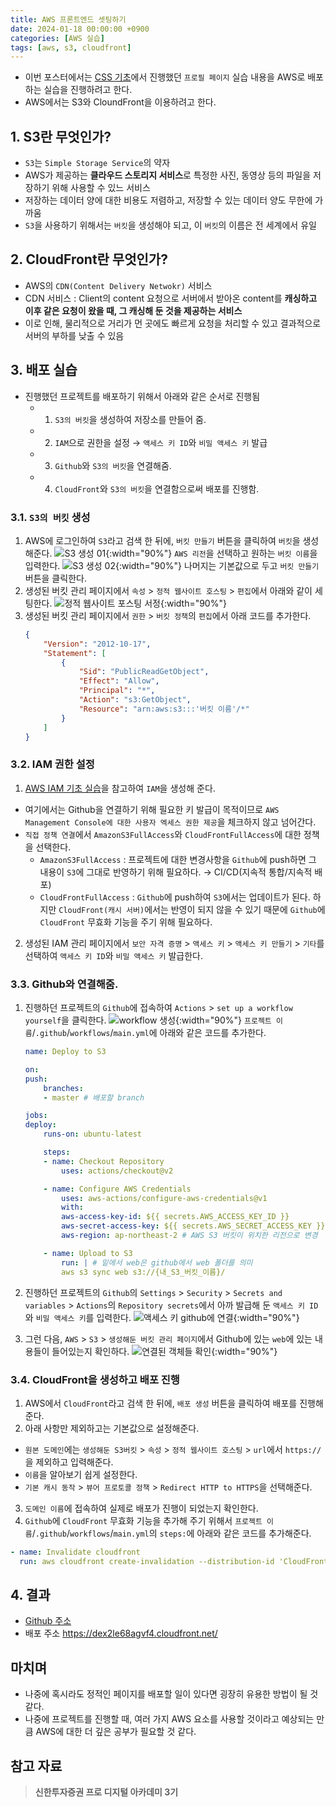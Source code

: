 ```yaml
---
title: AWS 프론트엔드 셋팅하기
date: 2024-01-18 00:00:00 +0900
categories: [AWS 실습]
tags: [aws, s3, cloudfront]
--- 
```

- 이번 포스터에서는 [CSS 기초](/posts/CSS-Basis/)에서 진행했던 `프로필 페이지` 실습 내용을 AWS로 배포하는 실습을 진행하려고 한다.
- AWS에서는 S3와 CloundFront을 이용하려고 한다.

## 1. S3란 무엇인가?
- `S3`는 `Simple Storage Service`의 약자
- AWS가 제공하는 **클라우드 스토리지 서비스**로 특정한 사진, 동영상 등의 파일을 저장하기 위해 사용할 수 있느 서비스
- 저장하는 데이터 양에 대한 비용도 저렴하고, 저장할 수 있는 데이터 양도 무한에 가까움
- `S3`을 사용하기 위해서는 `버킷`을 생성해야 되고, 이 `버킷`의 이름은 전 세계에서 유일

## 2. CloudFront란 무엇인가?
- AWS의 `CDN(Content Delivery Netwokr)` 서비스
- CDN 서비스 : Client의 content 요청으로 서버에서 받아온 content를 **캐싱하고 이후 같은 요청이 왔을 때, 그 캐싱해 둔 것을 제공하는 서비스**
- 이로 인해, 물리적으로 거리가 먼 곳에도 빠르게 요청을 처리할 수 있고 결과적으로 서버의 부하를 낮출 수 있음

## 3. 배포 실습
- 진행했던 프로젝트를 배포하기 위해서 아래와 같은 순서로 진행됨
  - 1. `S3의 버킷`을 생성하여 저장소를 만들어 줌.
  - 2. `IAM`으로 권한을 설정 → `액세스 키 ID`와 `비밀 액세스 키` 발급
  - 3. `Github`와 `S3의 버킷`을 연결해줌.
  - 4. `CloudFront`와 `S3의 버킷`을 연결함으로써 배포를 진행함.

### 3.1. `S3의 버킷` 생성
1. AWS에 로그인하여 `S3`라고 검색 한 뒤에, `버킷 만들기` 버튼을 클릭하여 `버킷`을 생성해준다.
![S3 생성 01](/assets/img/posts/2024-01-18/create_s3_bucket_01.png){:width="90%"}
`AWS 리전`을 선택하고 원하는 `버킷 이름`을 입력한다.
![S3 생성 02](/assets/img/posts/2024-01-18/create_s3_bucket_02.png){:width="90%"}
나머지는 기본값으로 두고 `버킷 만들기` 버튼을 클릭한다.
2. 생성된 버킷 관리 페이지에서 `속성` > `정적 웹사이트 호스팅` > `편집`에서 아래와 같이 세팅한다.
![정적 웹사이트 포스팅 서정](/assets/img/posts/2024-01-18/static_web_site_hosting_setting.png){:width="90%"}
3. 생성된 버킷 관리 페이지에서 `권한` > `버킷 정책`의 `편집`에서 아래 코드를 추가한다.
    ```json
    {
        "Version": "2012-10-17",
        "Statement": [
            {
                "Sid": "PublicReadGetObject",
                "Effect": "Allow",
                "Principal": "*",
                "Action": "s3:GetObject",
                "Resource": "arn:aws:s3:::'버킷 이름'/*"
            }
        ]
    }
    ```

### 3.2. IAM 권한 설정
1. [AWS IAM 기초 실습](/posts/AWS-IAM-Practice/)을 참고하여 `IAM`을 생성해 준다.
- 여기에서는 Github을 연결하기 위해 필요한 키 발급이 목적이므로 `AWS Management Console에 대한 사용자 엑세스 권한 제공`을 체크하지 않고 넘어간다.
- `직접 정책 연결`에서 `AmazonS3FullAccess`와 `CloudFrontFullAccess`에 대한 정책을 선택한다.
  - `AmazonS3FullAccess` : 프로젝트에 대한 변경사항을 `Github`에 push하면 그 내용이 `S3`에 그대로 반영하기 위해 필요하다. → CI/CD(지속적 통합/지속적 배포)
  - `CloudFrontFullAccess` : `Github`에 push하여 `S3`에서는 업데이트가 된다. 하지만 `CloudFront(캐시 서버)`에서는 반영이 되지 않을 수 있기 때문에 `Github`에 `CloudFront` 무효화 기능을 주기 위해 필요하다.
2. 생성된 IAM 관리 페이지에서 `보안 자격 증명` > `액세스 키` > `액세스 키 만들기` > `기타`를 선택하여 `액세스 키 ID`와 `비밀 액세스 키` 발급한다.

### 3.3. Github와 연결해줌.
1. 진행하던 프로젝트의 `Github`에 접속하여 `Actions` > `set up a workflow yourself`을 클릭한다.
![workflow 생성](/assets/img/posts/2024-01-18/set_up_workflow.png){:width="90%"}
`프로젝트 이름`/`.github`/`workflows`/`main.yml`에 아래와 같은 코드를 추가한다.

    ```yml
    name: Deploy to S3

    on:
    push:
        branches:
        - master # 배포할 branch

    jobs:
    deploy:
        runs-on: ubuntu-latest

        steps:
        - name: Checkout Repository
            uses: actions/checkout@v2

        - name: Configure AWS Credentials
            uses: aws-actions/configure-aws-credentials@v1
            with:
            aws-access-key-id: ${{ secrets.AWS_ACCESS_KEY_ID }}
            aws-secret-access-key: ${{ secrets.AWS_SECRET_ACCESS_KEY }}
            aws-region: ap-northeast-2 # AWS S3 버킷이 위치한 리전으로 변경

        - name: Upload to S3
            run: | # 밑에서 web은 github에서 web 폴더를 의미
            aws s3 sync web s3://{내_S3_버킷_이름}/
    ```

2. 진행하던 프로젝트의 `Github`의 `Settings` > `Security` > `Secrets and variables` > `Actions`의 `Repository secrets`에서 아까 발급해 둔 `액세스 키 ID`와 `비밀 액세스 키`를 입력한다.
![액세스 키 github에 연결](/assets/img/posts/2024-01-18/input_keys_in_github.png){:width="90%"}
3. 그런 다음, `AWS` > `S3` > `생성해둔 버킷 관리 페이지`에서 Github에 있는 `web`에 있는 내용들이 들어있는지 확인하다.
![연결된 객체들 확인](/assets/img/posts/2024-01-18/confirm_objects.png){:width="90%"}

### 3.4. CloudFront을 생성하고 배포 진행
1. AWS에서 `CloudFront`라고 검색 한 뒤에, `배포 생성` 버튼을 클릭하여 배포를 진행해준다.
2. 아래 사항만 제외하고는 기본값으로 설정해준다.
- `원본 도메인`에는 `생성해둔 S3버킷` > `속성` > `정적 웹사이트 호스팅` > `url`에서 `https://`을 제외하고 입력해준다.
- `이름`을 알아보기 쉽게 설정한다.
- `기본 캐시 동작` > `뷰어 프로토콜 정책` > `Redirect HTTP to HTTPS`을 선택해준다.
3. `도메인 이름`에 접속하여 실제로 배포가 진행이 되었는지 확인한다.
4.  `Github`에 `CloudFront` 무효화 기능을 추가해 주기 위해서 `프로젝트 이름`/`.github`/`workflows`/`main.yml`의 `steps:`에 아래와 같은 코드를 추가해준다.
```yml
- name: Invalidate cloudfront
  run: aws cloudfront create-invalidation --distribution-id 'CloudFront ID' --paths /*
```

## 4. 결과
- [Github 주소](https://github.com/kkh0331/html-css)
- 배포 주소 <https://dex2le68agvf4.cloudfront.net/>

## 마치며
- 나중에 혹시라도 정적인 페이지를 배포할 일이 있다면 굉장히 유용한 방법이 될 것 같다.
- 나중에 프로젝트를 진행할 때, 여러 가지 AWS 요소를 사용할 것이라고 예상되는 만큼 AWS에 대한 더 깊은 공부가 필요할 것 같다.

## 참고 자료
> **신한투자증권 프로 디지털 아카데미 3기**